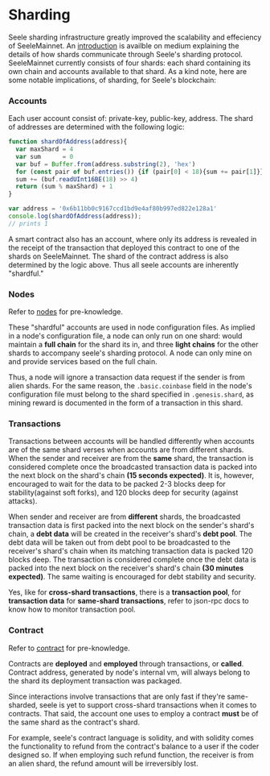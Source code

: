 
# Sharding

Seele sharding infrastructure greatly improved the scalability and effeciency of SeeleMainnet. An [introduction](https://medium.com/@SeeleTech/an-introduction-to-seeles-sharding-implementation-92ebf6e5aa53) is availble on medium explaining the details of how shards communicate through Seele's sharding protocol. SeeleMainnet currently consists of four shards: each shard containing its own chain and accounts available to that shard. As a kind note, here are some notable implications, of sharding, for Seele's blockchain:

### Accounts

Each user account consist of: private-key, public-key, address. The shard of addresses are determined with the following logic:

```js
function shardOfAddress(address){
  var maxShard = 4
  var sum      = 0
  var buf = Buffer.from(address.substring(2), 'hex')
  for (const pair of buf.entries()) {if (pair[0] < 18){sum += pair[1]}}
  sum += (buf.readUInt16BE(18) >> 4)
  return (sum % maxShard) + 1
}

var address = '0x6b11bb0c9167ccd1bd9e4af80b997ed822e128a1'
console.log(shardOfAddress(address));
// prints 1
```

A smart contract also has an account, where only its address is revealed in the receipt of the transaction that deployed this contract to one of the shards on SeeleMainnet. The shard of the contract address is also determined by the logic above. Thus all seele accounts are inherently "shardful."

### Nodes

Refer to [nodes](./../go-seele/gettingStarted.md) for pre-knowledge.

These "shardful" accounts are used in node configuration files. As implied in a node's configuration file, a node can only run on one shard: would maintain a **full chain** for the shard its in, and three **light chains** for the other shards to accompany seele's sharding protocol. A node can only mine on and provide services based on the full chain.

Thus, a node will ignore a transaction data request if the sender is from alien shards. For the same reason, the ```.basic.coinbase``` field in the node's configuration file must belong to the shard specified in ```.genesis.shard```, as mining reward is documented in the form of a transaction in this shard.

### Transactions

Transactions between accounts will be handled differently when accounts are of the same shard verses when accounts are from different shards. When the sender and receiver are from the __**same**__ shard, the transaction is considered complete once the broadcasted transaction data is packed into the next block on the shard's chain **(15 seconds expected)**. It is, however, encouraged to wait for the data to be packed 2-3 blocks deep for stability(against soft forks), and 120 blocks deep for security (against attacks).

When sender and receiver are from **different** shards, the broadcasted transaction data is first packed into the next block on the sender's shard's chain, a **debt data** will be created in the receiver's shard's **debt pool**. The debt data will be taken out from debt pool to be broadcasted to the receiver's shard's chain when its matching transaction data is packed 120 blocks deep. The transaction is considered complete once the debt data is packed into the next block on the receiver's shard's chain **(30 minutes expected)**. The same waiting is encouraged for debt stability and security.

Yes, like for **cross-shard transactions**, there is a **transaction pool**, for **transaction data** for **same-shard transactions**, refer to json-rpc docs to know how to monitor transaction pool.

### Contract

Refer to [contract](./../contract/contract.md) for pre-knowledge.

Contracts are **deployed** and **employed** through transactions, or **called**. Contract address, generated by node's internal vm, will always belong to the shard its deployment transaction was packaged.


Since interactions involve transactions that are only fast if they're same-sharded, seele is yet to support cross-shard transactions when it comes to contracts. That said, the account one uses to employ a contract **must** be of the same shard as the contract's shard.

For example, seele's contract language is solidity, and with solidity comes the functionality to refund from the contract's balance to a user if the coder designed so. If when employing such refund function, the receiver is from an alien shard, the refund amount will be irreversibly lost.
